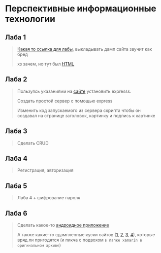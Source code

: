 # Перспективные информационные технологии

## Лаба 1

> [Какая то ссылка для лабы](https://nodejsdev.ru/guide/create-server/), выкладывать дамп сайта звучит как бред
>
> хз зачем, но тут был [HTML](1/HTML)

## Лаба 2

> Пользуясь указаниями на
> [сайте](https://medium.com/nuances-of-programming/создание-простого-веб-сервера-с-помощью-node-js-и-express-80915da83c60)
> установить expresss.
>
> Создать простой сервер с помощью express
>
> Изменить код запускаемого из сервера скрипта чтобы он создавал на странице заголовок, картинку и подпись к картинке

## Лаба 3

> Сделать CRUD

## Лаба 4

> Регистрация, авторизация

## Лаба 5

> Лаба 4 + шифрование пароля

## Лаба 6

> Сделать какое-то
> [андроидное приложение](6/MU_090302_Razrabotka_mobilynyx_prilogheniy_Mu_k_PR_LR_(090302_AISa-o19).pdf)
>
> А также какие-то сдампленные куски сайтов
> ([1](https://learn.microsoft.com/ru-ru/windows/android/native-android),
> [2](https://harrix.dev/blog/2019/install-android-studio/),
> [3](https://www.c-sharpcorner.com/article/beginnings-of-xamarin-android-for-developers-of-android-studio/),
> [4](https://learn.microsoft.com/ru-ru/xamarin/get-started/?view=vs-2022)),
> которые вряд ли пригодятся (и пикча с подвохом ```в папке xamarin в оригинальном архиве```)
